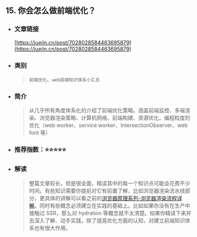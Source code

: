 ## 15. 你会怎么做前端优化？

- ### 文章链接

  [https://juejin.cn/post/7028028584463695879](https://juejin.cn/post/7028028584463695879)

- ### 类别
  > `前端优化`、`web前端知识体系小汇总`
- ### 简介
  > 从几乎所有角度体系化的介绍了前端优化策略。涵盖前端监控、多端渲染、浏览器渲染策略、计算机网络、前端构建、资源优化、编程粒度的优化（web worker、service worker、IntersectionObserver、web font 等）
- ### 推荐指数：⭐️⭐️⭐️⭐️⭐️
- ### 解读
  > 整篇文章较长，但是很全面，精读其中的每一个知识点可能会花费不少时间。有些知识需要你提前对它有前置了解，比如浏览器渲染流水线部分，更具体的讲解可以看之前的[浏览器原理系列-浏览器渲染流程详解](/HiWayne/share-technology/blob/main/docs/2.浏览器原理系列-浏览器渲染流程详解.md)。同时有些概念必须建立在实践的基础上。比如如果你没有在生产中接触过 SSR，那么对 hydration 等概念就不太清楚。如果你精读下来并去深入了解、动手实践，除了提高优化方面的认知，对建立前端知识体系也有很大作用。
